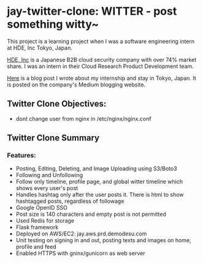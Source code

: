 # jay-twitter-clone: WITTER - post something witty~

This project is a learning project when I was a software engineering intern at HDE, Inc Tokyo, Japan.

[HDE, Inc](https://www.hde.co.jp/en/) is a Japanese B2B cloud security company with over 74% market share. I was an intern in their Cloud Research Product Development team.

[Here](https://medium.com/@hdeglobalintern/jay-intern-life-and-6-weeks-in-tokyo-c3d2fdf9a6de) is a blog post I wrote about my internship and stay in Tokyo, Japan. It is posted on the company's Medium blogging website.

## Twitter Clone Objectives:

- dont change user from nginx in /etc/nginx/nginx.conf

## Twitter Clone Summary

### Features:
- Posting, Editing, Deleting, and Image Uploading using S3/Boto3
- Following and Unfollowing
- Follow only timeline, profile page, and global witter timeline which shows every user's post
- Handles hashtag only after the user posts it. There is html to show hashtagged posts, regardless of followage
- Google OpenID SSO
- Post size is 140 characters and empty post is not permitted
- Used Redis for storage
- Flask framework
- Deployed on AWS/EC2: jay.aws.prd.demodesu.com
- Unit testing on signing in and out, posting texts and images on home, profile and feed
- Enabled HTTPS with gninx/gunicorn as web server
